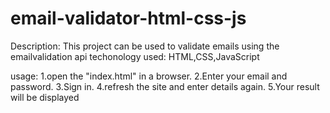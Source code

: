 # email-validator-html-css-js
 Description:
 This project can be used to validate emails using the emailvalidation api
techonology used:
HTML,CSS,JavaScript

usage:
1.open the "index.html" in a browser.
2.Enter your email and password.
3.Sign in.
4.refresh the site and enter details again.
5.Your result will be displayed

